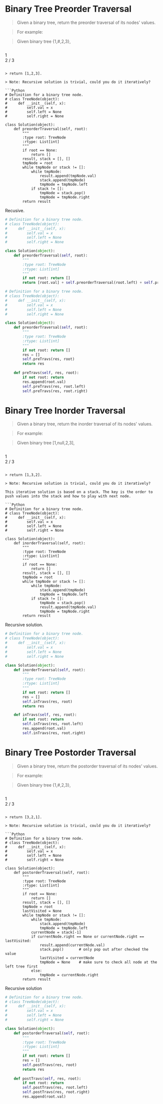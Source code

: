 # Binary Tree Preorder Traversal

> Given a binary tree, return the preorder traversal of its nodes' values.

> For example:

> Given binary tree {1,#,2,3},

> ```
   1
    \
     2
    /
   3
```

> return [1,2,3].

> Note: Recursive solution is trivial, could you do it iteratively?

```Python
# Definition for a binary tree node.
# class TreeNode(object):
#     def __init__(self, x):
#         self.val = x
#         self.left = None
#         self.right = None

class Solution(object):
    def preorderTraversal(self, root):
        """
        :type root: TreeNode
        :rtype: List[int]
        """
        if root == None:
            return []
        result, stack = [], []
        tmpNode = root
        while tmpNode or stack != []:
            while tmpNode:
                result.append(tmpNode.val)
                stack.append(tmpNode)
                tmpNode = tmpNode.left
            if stack != []:
                tmpNode = stack.pop()
                tmpNode = tmpNode.right
        return result
```

Recusive.

```Python
# Definition for a binary tree node.
# class TreeNode(object):
#     def __init__(self, x):
#         self.val = x
#         self.left = None
#         self.right = None

class Solution(object):
    def preorderTraversal(self, root):
        """
        :type root: TreeNode
        :rtype: List[int]
        """
        if not root: return []
        return [root.val] + self.preorderTraversal(root.left) + self.preorderTraversal(root.right)
```

```Python
# Definition for a binary tree node.
# class TreeNode(object):
#     def __init__(self, x):
#         self.val = x
#         self.left = None
#         self.right = None

class Solution(object):
    def preorderTraversal(self, root):
        """
        :type root: TreeNode
        :rtype: List[int]
        """
        if not root: return []
        res = []
        self.preTravs(res, root)
        return res
    
    def preTravs(self, res, root):
        if not root: return
        res.append(root.val)
        self.preTravs(res, root.left)
        self.preTravs(res, root.right)
```

# Binary Tree Inorder Traversal

> Given a binary tree, return the inorder traversal of its nodes' values.

> For example:

> Given binary tree [1,null,2,3],

> ```
   1
    \
     2
    /
   3
```

> return [1,3,2].

> Note: Recursive solution is trivial, could you do it iteratively?

This iterative solution is based on a stack. The key is the order to push values into the stack and how to play with next node.

```Python
# Definition for a binary tree node.
# class TreeNode(object):
#     def __init__(self, x):
#         self.val = x
#         self.left = None
#         self.right = None

class Solution(object):
    def inorderTraversal(self, root):
        """
        :type root: TreeNode
        :rtype: List[int]
        """
        if root == None:
            return []
        result, stack = [], []
        tmpNode = root
        while tmpNode or stack != []:
            while tmpNode:
                stack.append(tmpNode)
                tmpNode = tmpNode.left
            if stack != []:
                tmpNode = stack.pop()
                result.append(tmpNode.val)
                tmpNode = tmpNode.right
        return result
```
Recursive solution.

```Python
# Definition for a binary tree node.
# class TreeNode(object):
#     def __init__(self, x):
#         self.val = x
#         self.left = None
#         self.right = None

class Solution(object):
    def inorderTraversal(self, root):
        """
        :type root: TreeNode
        :rtype: List[int]
        """
        if not root: return []
        res = []
        self.inTravs(res, root)
        return res

    def inTravs(self, res, root):
        if not root: return
        self.inTravs(res, root.left)
        res.append(root.val)
        self.inTravs(res, root.right)
```

# Binary Tree Postorder Traversal

> Given a binary tree, return the postorder traversal of its nodes' values.

> For example:

> Given binary tree {1,#,2,3},

> ```
   1
    \
     2
    /
   3
```

> return [3,2,1].

> Note: Recursive solution is trivial, could you do it iteratively?

```Python
# Definition for a binary tree node.
# class TreeNode(object):
#     def __init__(self, x):
#         self.val = x
#         self.left = None
#         self.right = None

class Solution(object):
    def postorderTraversal(self, root):
        """
        :type root: TreeNode
        :rtype: List[int]
        """
        if root == None:
            return []
        result, stack = [], []
        tmpNode = root
        lastVisited = None
        while tmpNode or stack != []:
            while tmpNode:
                stack.append(tmpNode)
                tmpNode = tmpNode.left
            currentNode = stack[-1]
            if currentNode.right == None or currentNode.right == lastVisited:
                result.append(currentNode.val)
                stack.pop()       # only pop out after checked the value
                lastVisited = currentNode
                tmpNode = None    # make sure to check all node at the left tree first
            else:
                tmpNode = currentNode.right
        return result
```

Recursive solution

```Python
# Definition for a binary tree node.
# class TreeNode(object):
#     def __init__(self, x):
#         self.val = x
#         self.left = None
#         self.right = None

class Solution(object):
    def postorderTraversal(self, root):
        """
        :type root: TreeNode
        :rtype: List[int]
        """
        if not root: return []
        res = []
        self.postTravs(res, root)
        return res
    
    def postTravs(self, res, root):
        if not root: return
        self.postTravs(res, root.left)
        self.postTravs(res, root.right)
        res.append(root.val)
```
